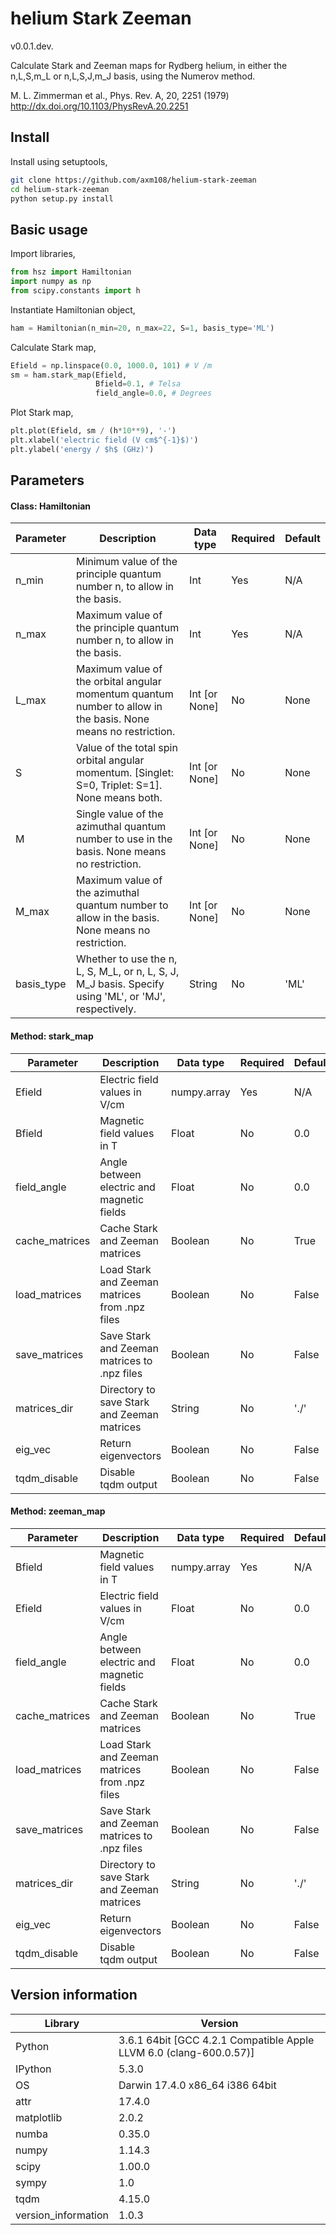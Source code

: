 helium Stark Zeeman
===============

v0.0.1.dev.

Calculate Stark and Zeeman maps for Rydberg helium, in either the n,L,S,m_L or n,L,S,J,m_J basis, using the
Numerov method.

M. L. Zimmerman et al., Phys. Rev. A, 20, 2251 (1979)
http://dx.doi.org/10.1103/PhysRevA.20.2251

Install
-------

Install using setuptools,
```bash
git clone https://github.com/axm108/helium-stark-zeeman
cd helium-stark-zeeman
python setup.py install
```

Basic usage
-------
Import libraries,
```python
from hsz import Hamiltonian
import numpy as np
from scipy.constants import h
```
Instantiate Hamiltonian object,
```python
ham = Hamiltonian(n_min=20, n_max=22, S=1, basis_type='ML')
```
Calculate Stark map,
```python
Efield = np.linspace(0.0, 1000.0, 101) # V /m
sm = ham.stark_map(Efield,
                   Bfield=0.1, # Telsa
                   field_angle=0.0, # Degrees
```
Plot Stark map,
```python
plt.plot(Efield, sm / (h*10**9), '-')
plt.xlabel('electric field (V cm$^{-1}$)')
plt.ylabel('energy / $h$ (GHz)')
```

Parameters
-------

#### Class: Hamiltonian
| Parameter  | Description | Data type | Required | Default |
| ------------ | ------------ | ------------ | ------------ | ------------ |
| n_min | Minimum value of the principle quantum number n, to allow in the basis. | Int | Yes | N/A |
| n_max | Maximum value of the principle quantum number n, to allow in the basis. | Int | Yes | N/A |
| L_max | Maximum value of the orbital angular momentum quantum number to allow in the basis. None means no restriction. | Int [or None] | No | None |
| S | Value of the total spin orbital angular momentum. [Singlet: S=0, Triplet: S=1]. None means both.  | Int [or None] | No | None |
| M | Single value of the azimuthal quantum number to use in the basis. None means no restriction. | Int [or None] | No | None |
| M_max | Maximum value of the azimuthal quantum number to allow in the basis. None means no restriction. | Int [or None] | No | None |
| basis_type | Whether to use the n, L, S, M_L, or n, L, S, J, M_J basis. Specify using 'ML', or 'MJ', respectively. | String | No | 'ML' |

#### Method: stark_map
| Parameter  | Description | Data type | Required | Default |
| ------------ | ------------ | ------------ | ------------ | ------------ |
| Efield  | Electric field values in V/cm | numpy.array | Yes  | N/A |
| Bfield  | Magnetic field values in T  | Float  | No  | 0.0 |
| field_angle | Angle between electric and magnetic fields | Float | No | 0.0 |
| cache_matrices | Cache Stark and Zeeman matrices | Boolean | No | True |
| load_matrices | Load Stark and Zeeman matrices from .npz files | Boolean | No | False |
| save_matrices | Save Stark and Zeeman matrices to .npz files | Boolean | No | False |
| matrices_dir | Directory to save Stark and Zeeman matrices | String | No | './' |
| eig_vec | Return eigenvectors | Boolean | No | False |
| tqdm_disable | Disable tqdm output | Boolean | No | False |

#### Method: zeeman_map
| Parameter  | Description | Data type | Required | Default |
| ------------ | ------------ | ------------ | ------------ | ------------ |
| Bfield  | Magnetic field values in T | numpy.array | Yes  | N/A |
| Efield  | Electric field values in V/cm  | Float  | No  | 0.0 |
| field_angle | Angle between electric and magnetic fields | Float | No | 0.0 |
| cache_matrices | Cache Stark and Zeeman matrices | Boolean | No | True |
| load_matrices | Load Stark and Zeeman matrices from .npz files | Boolean | No | False |
| save_matrices | Save Stark and Zeeman matrices to .npz files | Boolean | No | False |
| matrices_dir | Directory to save Stark and Zeeman matrices | String | No | './' |
| eig_vec | Return eigenvectors | Boolean | No | False |
| tqdm_disable | Disable tqdm output | Boolean | No | False |

Version information
-------------------

| Library  | Version |
| ------------ | ------------ |
| Python  | 3.6.1 64bit [GCC 4.2.1 Compatible Apple LLVM 6.0 (clang-600.0.57)] |
| IPython | 5.3.0 |
| OS | Darwin 17.4.0 x86_64 i386 64bit |
| attr | 17.4.0 |
| matplotlib | 2.0.2 |
| numba | 0.35.0 |
| numpy | 1.14.3 |
| scipy | 1.00.0 |
| sympy | 1.0 |
| tqdm | 4.15.0 |
| version_information | 1.0.3 |